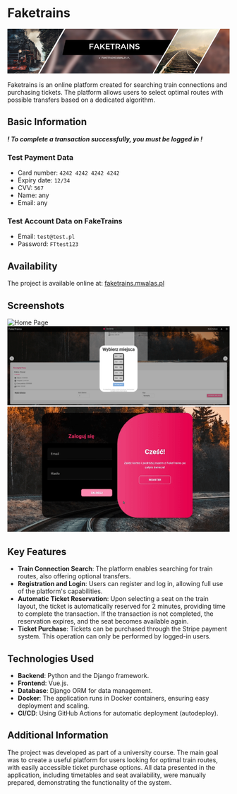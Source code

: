 # Faketrains

![Screenshot 1](images/faketrains_baner.png)

Faketrains is an online platform created for searching train connections and purchasing tickets. The platform allows users to select optimal routes with possible transfers based on a dedicated algorithm.

## Basic Information

***! To complete a transaction successfully, you must be logged in !***

### Test Payment Data

- Card number: `4242 4242 4242 4242`
- Expiry date: `12/34`
- CVV: `567`
- Name: any
- Email: any

### Test Account Data on FakeTrains

- Email: `test@test.pl`
- Password: `FTtest123`

## Availability

The project is available online at: [faketrains.mwalas.pl](http://faketrains.mwalas.pl)

## Screenshots

<img src="images/home.png" width="828" alt="Home Page"> <br>
<img src="images/reservation.png" width="828" alt="Reservation"> <br>
<img src="images/login_register.gif" alt="Login and Register">

## Key Features

- **Train Connection Search**: The platform enables searching for train routes, also offering optional transfers.
- **Registration and Login**: Users can register and log in, allowing full use of the platform's capabilities.
- **Automatic Ticket Reservation**: Upon selecting a seat on the train layout, the ticket is automatically reserved for 2 minutes, providing time to complete the transaction. If the transaction is not completed, the reservation expires, and the seat becomes available again.
- **Ticket Purchase**: Tickets can be purchased through the Stripe payment system. This operation can only be performed by logged-in users.

## Technologies Used

- **Backend**: Python and the Django framework.
- **Frontend**: Vue.js.
- **Database**: Django ORM for data management.
- **Docker**: The application runs in Docker containers, ensuring easy deployment and scaling.
- **CI/CD**: Using GitHub Actions for automatic deployment (autodeploy).

## Additional Information

The project was developed as part of a university course. The main goal was to create a useful platform for users looking for optimal train routes, with easily accessible ticket purchase options. All data presented in the application, including timetables and seat availability, were manually prepared, demonstrating the functionality of the system.
